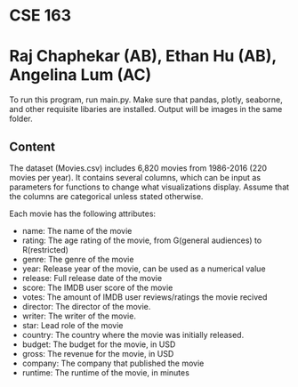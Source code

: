 # CSE 163
# Raj Chaphekar (AB), Ethan Hu (AB), Angelina Lum (AC)

To run this program, run main.py. Make sure that pandas, plotly, seaborne, and
other requisite libaries are installed.
Output will be images in the same folder.

## Content

The dataset (Movies.csv) includes 6,820 movies from 1986-2016 (220 movies per year). 
It contains several columns, which can be input as parameters for functions
to change what visualizations display. Assume that the columns are categorical
unless stated otherwise.

Each movie has the following attributes:

<ul>
  <li> name: The name of the movie</li>
  <li> rating: The age rating of the movie, from G(general audiences) to R(restricted)</li>
  <li> genre: The genre of the movie</li>
  <li>year: Release year of the movie, can be used as a numerical value</li>
  <li>release: Full release date of the movie</li>
  <li>score: The IMDB user score of the movie</li>
  <li>votes: The amount of IMDB user reviews/ratings the movie recived</li>
  <li>director: The director of the movie.</li>
  <li>writer: The writer of the movie.</li>
  <li>star: Lead role of the movie</li>
  <li>country: The country where the movie was initially released.</li>
  <li>budget: The budget for the movie, in USD</li>
  <li>gross: The revenue for the movie, in USD</li>
  <li>company: The company that published the movie</li>
  <li>runtime: The runtime of the movie, in minutes</li>
</ul>

